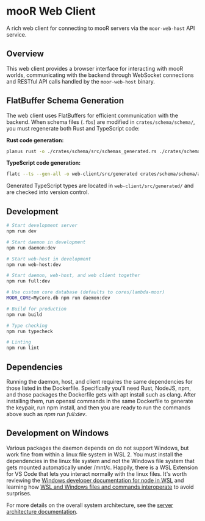 # mooR Web Client

A rich web client for connecting to mooR servers via the `moor-web-host` API service.

## Overview

This web client provides a browser interface for interacting with mooR worlds, communicating with
the backend through WebSocket connections and RESTful API calls handled by the `moor-web-host`
binary.

## FlatBuffer Schema Generation

The web client uses FlatBuffers for efficient communication with the backend. When schema files
(`.fbs`) are modified in `crates/schema/schema/`, you must regenerate both Rust and TypeScript code:

**Rust code generation:**

```bash
planus rust -o ./crates/schema/src/schemas_generated.rs ./crates/schema/schema/all_schemas.fbs
```

**TypeScript code generation:**

```bash
flatc --ts --gen-all -o web-client/src/generated crates/schema/schema/all_schemas.fbs
```

Generated TypeScript types are located in `web-client/src/generated/` and are checked into version
control.

## Development

```bash
# Start development server
npm run dev

# Start daemon in development
npm run daemon:dev

# Start web-host in development
npm run web-host:dev

# Start daemon, web-host, and web client together
npm run full:dev

# Use custom core database (defaults to cores/lambda-moor)
MOOR_CORE=MyCore.db npm run daemon:dev

# Build for production
npm run build

# Type checking
npm run typecheck

# Linting
npm run lint
```

## Dependencies

Running the daemon, host, and client requires the same dependencies for those listed in the
Dockerfile. Specifically you'll need Rust, NodeJS, npm, and those packages the Dockerfile gets with
apt install such as clang. After installing them, run openssl commands in the same Dockerfile to
generate the keypair, run npm install, and then you are ready to run the commands above such as _npm
run full:dev_.

## Development on Windows

Various packages the daemon depends on do not support Windows, but work fine from within a linux
file system in WSL 2. You must install the dependencies in the linux file system and not the Windows
file system that gets mounted automatically under /mnt/c. Happily, there is a WSL Extension for VS
Code that lets you interact normally with the linux files. It's worth reviewing the
[Windows developer documentation for node in WSL](https://learn.microsoft.com/en-us/windows/dev-environment/javascript/nodejs-on-wsl)
and learning how
[WSL and Windows files and commands interoperate](https://learn.microsoft.com/en-us/windows/wsl/filesystems)
to avoid surprises.

For more details on the overall system architecture, see the
[server architecture documentation](https://timbran.codeberg.page/moor-book-html/the-system/server-architecture.html).
